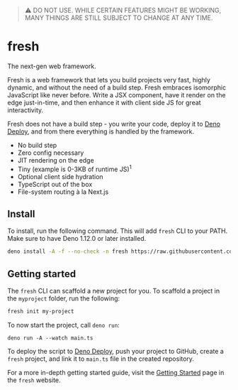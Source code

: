 > :warning: DO NOT USE. WHILE CERTAIN FEATURES MIGHT BE WORKING, MANY THINGS ARE
> STILL SUBJECT TO CHANGE AT ANY TIME.

# fresh

The next-gen web framework.

Fresh is a web framework that lets you build projects very fast, highly dynamic,
and without the need of a build step. Fresh embraces isomorphic JavaScript like
never before. Write a JSX component, have it render on the edge just-in-time,
and then enhance it with client side JS for great interactivity.

Fresh does not have a build step - you write your code, deploy it to
[Deno Deploy](https://deno.com/deploy), and from there everything is handled by
the framework.

- No build step
- Zero config necessary
- JIT rendering on the edge
- Tiny (example is 0-3KB of runtime JS)<sup>1</sup>
- Optional client side hydration
- TypeScript out of the box
- File-system routing à la Next.js

## Install

To install, run the following command. This will add `fresh` CLI to your PATH.
Make sure to have Deno 1.12.0 or later installed.

```sh
deno install -A -f --no-check -n fresh https://raw.githubusercontent.com/lucacasonato/fresh/main/cli.ts
```

## Getting started

The `fresh` CLI can scaffold a new project for you. To scaffold a project in the
`myproject` folder, run the following:

```sh
fresh init my-project
```

To now start the project, call `deno run`:

```
deno run -A --watch main.ts
```

To deploy the script to [Deno Deploy](https://deno.com/deploy), push your
project to GitHub, create a `fresh` project, and link it to `main.ts` file in
the created repository.

For a more in-depth getting started guide, visit the
[Getting Started](https://fresh.deno.dev/) page in the `fresh` website.
